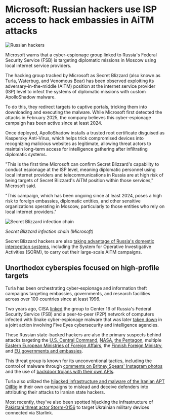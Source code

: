 # Microsoft: Russian hackers use ISP access to hack embassies in AiTM attacks

![Russian hackers](https://www.bleepstatic.com/content/hl-images/2023/11/08/Russian_hacker_headpic.jpg)

Microsoft warns that a cyber-espionage group linked to Russia's Federal Security Service (FSB) is targeting diplomatic missions in Moscow using local internet service providers.

The hacking group tracked by Microsoft as Secret Blizzard (also known as Turla, Waterbug, and Venomous Bear) has been observed exploiting its adversary-in-the-middle (AiTM) position at the internet service provider (ISP) level to infect the systems of diplomatic missions with custom ApolloShadow malware.

To do this, they redirect targets to captive portals, tricking them into downloading and executing the malware. While Microsoft first detected the attacks in February 2025, the company believes this cyber-espionage campaign has been active since at least 2024.

Once deployed, ApolloShadow installs a trusted root certificate disguised as Kaspersky Anti-Virus, which helps trick compromised devices into recognizing malicious websites as legitimate, allowing threat actors to maintain long-term access for intelligence gathering after infiltrating diplomatic systems.

"This is the first time Microsoft can confirm Secret Blizzard's capability to conduct espionage at the ISP level, meaning diplomatic personnel using local internet providers and telecommunications in Russia are at high risk of being targets of Secret Blizzard's AiTM position within those services," Microsoft said.

"This campaign, which has been ongoing since at least 2024, poses a high risk to foreign embassies, diplomatic entities, and other sensitive organizations operating in Moscow, particularly to those entities who rely on local internet providers."

![Secret Blizzard infection chain](https://www.bleepstatic.com/images/news/u/1109292/2025/Secret_Blizzard_infection_chain.jpg)

_Secret Blizzard infection chain (Microsoft)_

Secret Blizzard hackers are also [taking advantage of Russia's domestic interception systems](http://www.microsoft.com/en-us/security/blog/2024/12/04/frequent-freeloader-part-i-secret-blizzard-compromising-storm-0156-infrastructure-for-espionage/), including the System for Operative Investigative Activities (SORM), to carry out their large-scale AiTM campaigns.

## Unorthodox cyberspies focused on high-profile targets

Turla has been orchestrating cyber-espionage and information theft campaigns targeting embassies, governments, and research facilities across over 100 countries since at least 1996.

Two years ago, CISA [linked](https://www.cisa.gov/news-events/cybersecurity-advisories/aa23-129a) the group to Center 16 of Russia's Federal Security Service (FSB) and a peer-to-peer (P2P) network of computers infected with Snake cyber-espionage malware that was later [taken down](https://www.bleepingcomputer.com/news/security/fbi-nukes-russian-snake-data-theft-malware-with-self-destruct-command/) in a joint action involving Five Eyes cybersecurity and intelligence agencies.

These Russian state-backed hackers are also the primary suspects behind attacks targeting the [U.S. Central Command](https://www.nytimes.com/2010/08/26/technology/26cyber.html), [NASA](https://www.kaspersky.com/blog/moonlight-maze-the-lessons/6713/), [the Pentagon](https://www.kaspersky.com/blog/moonlight-maze-the-lessons/6713/), multiple [Eastern European Ministries of Foreign Affairs](https://www.welivesecurity.com/wp-content/uploads/2020/05/ESET%5FTurla%5FComRAT.pdf), the [Finnish Foreign Ministry](https://yle.fi/uutiset/osasto/news/russian%5Fgroup%5Fbehind%5F2013%5Fforeign%5Fministry%5Fhack/8591548), and [EU governments and embassies](https://www.bleepingcomputer.com/news/security/russian-turla-hackers-breach-european-government-organization/).

This threat group is known for its unconventional tactics, including the control of malware through [comments on Britney Spears' Instagram photos](https://www.bleepingcomputer.com/news/security/russian-state-hackers-use-britney-spears-instagram-posts-to-control-malware/) and the use of [backdoor trojans with their own APIs](https://www.bleepingcomputer.com/news/security/cyber-espionage-malware-is-so-advanced-it-has-its-own-api/).

Turla also utilized the [hijacked infrastructure and malware of the Iranian APT OilRig](https://www.bleepingcomputer.com/news/security/russian-hackers-use-iranian-threat-groups-tools-servers-as-cover/) in their own campaigns to mislead and deceive defenders into attributing their attacks to Iranian state hackers.

Most recently, they've also been spotted hijacking the infrastructure of [Pakistani threat actor Storm-0156](https://www.bleepingcomputer.com/news/security/russian-cyber-spies-hide-behind-other-hackers-to-target-ukraine/) to target Ukrainian military devices connected via Starlink.